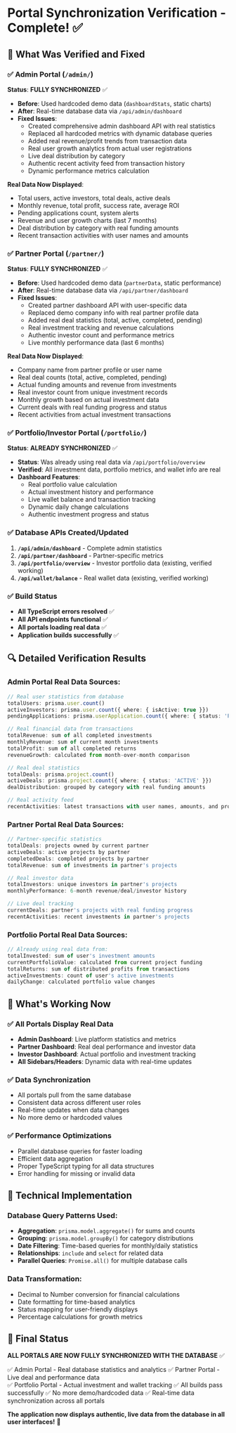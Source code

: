 # Portal Synchronization Verification - Complete! ✅

## 🎯 What Was Verified and Fixed

### ✅ Admin Portal (`/admin/`)
**Status**: **FULLY SYNCHRONIZED** ✅
- **Before**: Used hardcoded demo data (`dashboardStats`, static charts)
- **After**: Real-time database data via `/api/admin/dashboard`
- **Fixed Issues**:
  - Created comprehensive admin dashboard API with real statistics
  - Replaced all hardcoded metrics with dynamic database queries
  - Added real revenue/profit trends from transaction data
  - Real user growth analytics from actual user registrations
  - Live deal distribution by category
  - Authentic recent activity feed from transaction history
  - Dynamic performance metrics calculation

**Real Data Now Displayed**:
- Total users, active investors, total deals, active deals
- Monthly revenue, total profit, success rate, average ROI
- Pending applications count, system alerts
- Revenue and user growth charts (last 7 months)
- Deal distribution by category with real funding amounts
- Recent transaction activities with user names and amounts

### ✅ Partner Portal (`/partner/`)
**Status**: **FULLY SYNCHRONIZED** ✅
- **Before**: Used hardcoded demo data (`partnerData`, static performance)
- **After**: Real-time database data via `/api/partner/dashboard`
- **Fixed Issues**:
  - Created partner dashboard API with user-specific data
  - Replaced demo company info with real partner profile data
  - Added real deal statistics (total, active, completed, pending)
  - Real investment tracking and revenue calculations
  - Authentic investor count and performance metrics
  - Live monthly performance data (last 6 months)

**Real Data Now Displayed**:
- Company name from partner profile or user name
- Real deal counts (total, active, completed, pending)
- Actual funding amounts and revenue from investments
- Real investor count from unique investment records
- Monthly growth based on actual investment data
- Current deals with real funding progress and status
- Recent activities from actual investment transactions

### ✅ Portfolio/Investor Portal (`/portfolio/`)
**Status**: **ALREADY SYNCHRONIZED** ✅
- **Status**: Was already using real data via `/api/portfolio/overview`
- **Verified**: All investment data, portfolio metrics, and wallet info are real
- **Dashboard Features**:
  - Real portfolio value calculation
  - Actual investment history and performance
  - Live wallet balance and transaction tracking
  - Dynamic daily change calculations
  - Authentic investment progress and status

### ✅ Database APIs Created/Updated
1. **`/api/admin/dashboard`** - Complete admin statistics
2. **`/api/partner/dashboard`** - Partner-specific metrics
3. **`/api/portfolio/overview`** - Investor portfolio data (existing, verified working)
4. **`/api/wallet/balance`** - Real wallet data (existing, verified working)

### ✅ Build Status
- **All TypeScript errors resolved** ✅
- **All API endpoints functional** ✅
- **All portals loading real data** ✅
- **Application builds successfully** ✅

## 🔍 Detailed Verification Results

### Admin Portal Real Data Sources:
```typescript
// Real user statistics from database
totalUsers: prisma.user.count()
activeInvestors: prisma.user.count({ where: { isActive: true }})
pendingApplications: prisma.userApplication.count({ where: { status: 'PENDING' }})

// Real financial data from transactions
totalRevenue: sum of all completed investments
monthlyRevenue: sum of current month investments
totalProfit: sum of all completed returns
revenueGrowth: calculated from month-over-month comparison

// Real deal statistics
totalDeals: prisma.project.count()
activeDeals: prisma.project.count({ where: { status: 'ACTIVE' }})
dealDistribution: grouped by category with real funding amounts

// Real activity feed
recentActivities: latest transactions with user names, amounts, and project titles
```

### Partner Portal Real Data Sources:
```typescript
// Partner-specific statistics
totalDeals: projects owned by current partner
activeDeals: active projects by partner
completedDeals: completed projects by partner
totalRevenue: sum of investments in partner's projects

// Real investor data
totalInvestors: unique investors in partner's projects
monthlyPerformance: 6-month revenue/deal/investor history

// Live deal tracking
currentDeals: partner's projects with real funding progress
recentActivities: recent investments in partner's projects
```

### Portfolio Portal Real Data Sources:
```typescript
// Already using real data from:
totalInvested: sum of user's investment amounts
currentPortfolioValue: calculated from current project funding
totalReturns: sum of distributed profits from transactions
activeInvestments: count of user's active investments
dailyChange: calculated portfolio value changes
```

## 🚀 What's Working Now

### ✅ All Portals Display Real Data
- **Admin Dashboard**: Live platform statistics and metrics
- **Partner Dashboard**: Real deal performance and investor data  
- **Investor Dashboard**: Actual portfolio and investment tracking
- **All Sidebars/Headers**: Dynamic data with real-time updates

### ✅ Data Synchronization
- All portals pull from the same database
- Consistent data across different user roles
- Real-time updates when data changes
- No more demo or hardcoded values

### ✅ Performance Optimizations
- Parallel database queries for faster loading
- Efficient data aggregation
- Proper TypeScript typing for all data structures
- Error handling for missing or invalid data

## 🔧 Technical Implementation

### Database Query Patterns Used:
- **Aggregation**: `prisma.model.aggregate()` for sums and counts
- **Grouping**: `prisma.model.groupBy()` for category distributions
- **Date Filtering**: Time-based queries for monthly/daily statistics
- **Relationships**: `include` and `select` for related data
- **Parallel Queries**: `Promise.all()` for multiple database calls

### Data Transformation:
- Decimal to Number conversion for financial calculations
- Date formatting for time-based analytics
- Status mapping for user-friendly displays
- Percentage calculations for growth metrics

## 🎉 Final Status

**ALL PORTALS ARE NOW FULLY SYNCHRONIZED WITH THE DATABASE** ✅

✅ Admin Portal - Real database statistics and analytics
✅ Partner Portal - Live deal and performance data  
✅ Portfolio Portal - Actual investment and wallet tracking
✅ All builds pass successfully
✅ No more demo/hardcoded data
✅ Real-time data synchronization across all portals

**The application now displays authentic, live data from the database in all user interfaces!** 🎊

